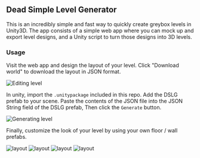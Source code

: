 ## Dead Simple Level Generator
This is an incredibly simple and fast way to quickly create greybox levels in Unity3D.  The app consists of a simple web app where you can mock up and export level designs, and a Unity script to turn those designs into 3D levels.

### Usage
Visit the web app and design the layout of your level. Click "Download world" to download the layout in JSON format. 

![Editing level](https://i.imgur.com/hbVGmCD.gif)


In unity, import the `.unitypackage` included in this repo. Add the DSLG prefab to your scene.
Paste the contents of the JSON file into the JSON String field of the DSLG prefab, Then click the `Generate` button.

![Generating level](https://i.imgur.com/0JtLXTq.gif)

Finally, customize the look of your level by using your own floor / wall prefabs.

![layout](https://i.imgur.com/vOb68e1.png)
![layout](https://i.imgur.com/BKRWlHs.png)
![layout](https://i.imgur.com/QbxRLhE.png)
![layout](https://i.imgur.com/swjfoIJ.png)

